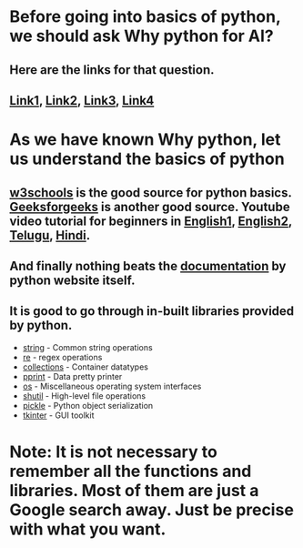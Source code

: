 # Before going into basics of python, we should ask Why python for AI?

## Here are the links for that question. 
## [Link1](https://technative.io/why-use-python-for-ai-and-machine-learning/#:~:text=Python%20code%20is%20reasonable%20by,the%20execution%20of%20various%20functionalities.), [Link2](https://www.cuelogic.com/blog/role-of-python-in-artificial-intelligence), [Link3](https://djangostars.com/blog/why-python-is-good-for-artificial-intelligence-and-machine-learning/), [Link4](https://www.esparkinfo.com/why-python-is-used-for-ai-and-machine-learning.html)


# As we have known Why python, let us understand the basics of python

## [w3schools](https://www.w3schools.com/python/default.asp) is the good source for python basics. [Geeksforgeeks](https://www.w3schools.com/python/default.asp) is another good source. Youtube video tutorial for beginners in [English1](https://www.youtube.com/watch?v=_uQrJ0TkZlc&ab_channel=ProgrammingwithMoshProgrammingwithMoshVerified), [English2](https://www.youtube.com/watch?v=QXeEoD0pB3E&list=PLsyeobzWxl7poL9JTVyndKe62ieoN-MZ3&ab_channel=TeluskoTelusko), [Telugu](https://www.youtube.com/watch?v=9hVzEKZQyMU&ab_channel=ProgrammingwithMoshProgrammingwithMoshVerified), [Hindi](https://www.youtube.com/watch?v=eTyI-M50Hu4&ab_channel=TeluskoTeluskoVerified). 

## And finally nothing beats the [documentation](https://docs.python.org/3/tutorial/index.html) by python website itself. 

## It is good to go through in-built libraries provided by python. 

  * [string](https://docs.python.org/3/library/string.html) - Common string operations
  * [re](https://docs.python.org/3/library/re.html) - regex operations
  * [collections](https://docs.python.org/3/library/collections.html) - Container datatypes
  * [pprint](https://docs.python.org/3/library/pprint.html) - Data pretty printer
  * [os](https://docs.python.org/3/library/os.html) - Miscellaneous operating system interfaces
  * [shutil](https://docs.python.org/3/library/shutil.html) - High-level file operations
  * [pickle](https://docs.python.org/3/library/pickle.html) - Python object serialization
  * [tkinter](https://docs.python.org/3/library/tkinter.html) - GUI toolkit

# Note: It is not necessary to remember all the functions and libraries. Most of them are just a Google search away. Just be precise with what you want.
